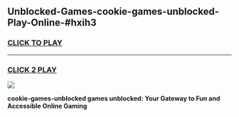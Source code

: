 
## Unblocked-Games-cookie-games-unblocked-Play-Online-#hxih3
<h3>
<a href="https://premium.freeplayer.one?title=cookie-games-unblocked&ref=27F">CLICK TO PLAY</a></h3>
<hr>

<h3>
<a href="https://premium.freeplayer.one?title=cookie-games-unblocked&ref=27F">CLICK 2 PLAY</a>
  
</h3>

<a href="https://premium.freeplayer.one?title=cookie-games-unblocked&ref=27F"><img src="https://clearcache.store/games.png"></a>


**cookie-games-unblocked games unblocked: Your Gateway to Fun and Accessible Online Gaming**

